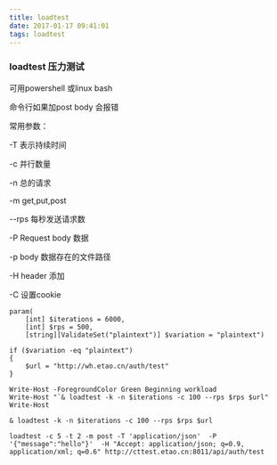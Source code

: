 ```yaml
---
title: loadtest
date: 2017-01-17 09:41:01
tags: loadtest
---
```

### loadtest 压力测试
可用powershell 或linux bash 

命令行如果加post body 会报错

常用参数：

-T 表示持续时间

-c 并行数量

-n 总的请求

-m  get,put,post

--rps 每秒发送请求数

-P Request body 数据

-p body 数据存在的文件路径

-H header 添加

-C 设置cookie
```
param(
    [int] $iterations = 6000,
    [int] $rps = 500,
    [string][ValidateSet("plaintext")] $variation = "plaintext")

if ($variation -eq "plaintext")
{
    $url = "http://wh.etao.cn/auth/test"
}

Write-Host -ForegroundColor Green Beginning workload
Write-Host "`& loadtest -k -n $iterations -c 100 --rps $rps $url"
Write-Host

& loadtest -k -n $iterations -c 100 --rps $rps $url
```

```
loadtest -c 5 -t 2 -m post -T 'application/json'  -P '{"message":"hello"}'  -H "Accept: application/json; q=0.9, application/xml; q=0.6" http://cttest.etao.cn:8011/api/auth/test
```
